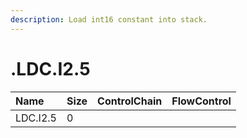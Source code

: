 ```yaml
---
description: Load int16 constant into stack.
---
```


# .LDC.I2.5

| Name | Size | ControlChain | FlowControl |
| :--- | :--- | :--- | :--- |
| LDC.I2.5 | 0 |  |  |

